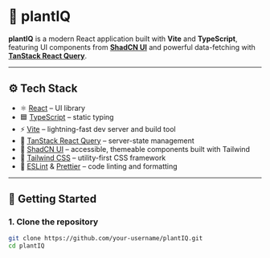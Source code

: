 # 🌱 plantIQ

**plantIQ** is a modern React application built with **Vite** and **TypeScript**, featuring UI components from [**ShadCN UI**](https://ui.shadcn.com/) and powerful data-fetching with [**TanStack React Query**](https://tanstack.com/query/latest).

---

## ⚙️ Tech Stack

- ⚛️ [React](https://react.dev/) – UI library
- 🟦 [TypeScript](https://www.typescriptlang.org/) – static typing
- ⚡ [Vite](https://vitejs.dev/) – lightning-fast dev server and build tool
- 🌿 [TanStack React Query](https://tanstack.com/query/latest) – server-state management
- 💅 [ShadCN UI](https://ui.shadcn.com/) – accessible, themeable components built with Tailwind
- 🎨 [Tailwind CSS](https://tailwindcss.com/) – utility-first CSS framework
- 🧼 [ESLint](https://eslint.org/) & [Prettier](https://prettier.io/) – code linting and formatting

---

## 🚀 Getting Started

### 1. Clone the repository

```bash
git clone https://github.com/your-username/plantIQ.git
cd plantIQ
